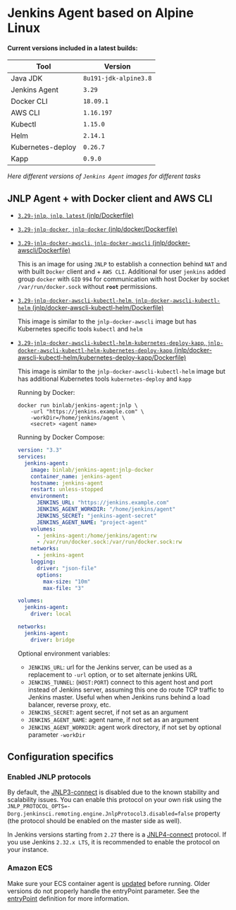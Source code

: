 # Jenkins Agent based on Alpine Linux

#### Current versions included in a latest builds:

| Tool              | Version               |
|-------------------|-----------------------|
| Java JDK          | `8u191-jdk-alpine3.8` |
| Jenkins Agent     | `3.29`                |
| Docker CLI        | `18.09.1`             |
| AWS CLI           | `1.16.197`            |
| Kubectl           | `1.15.0`              |
| Helm              | `2.14.1`              |
| Kubernetes-deploy | `0.26.7`              |
| Kapp              | `0.9.0`               |

_Here different versions of `Jenkins Agent` images for different tasks_

##  JNLP Agent + with Docker client and AWS CLI

* [`3.29-jnlp`, `jnlp`, `latest` \(jnlp/Dockerfile\)](https://github.com/binlab/docker-jenkins-agent/blob/master/jnlp/Dockerfile)

* [`3.29-jnlp-docker`, `jnlp-docker` \(jnlp/docker/Dockerfile\)](https://github.com/binlab/docker-jenkins-agent/blob/master/jnlp/docker/Dockerfile)

* [`3.29-jnlp-docker-awscli`, `jnlp-docker-awscli` \(jnlp/docker-awscli/Dockerfile\)](https://github.com/binlab/docker-jenkins-agent/blob/master/jnlp/docker-awscli/Dockerfile)

    This is an image for using `JNLP` to establish a connection behind `NAT` and with built `Docker` client and + `AWS CLI`. Additional for user `jenkins` added group `docker` with `GID` `994` for communication with host Docker by socket `/var/run/docker.sock` without __`root`__ permissions.

* [`3.29-jnlp-docker-awscli-kubectl-helm`, `jnlp-docker-awscli-kubectl-helm` \(jnlp/docker-awscli-kubectl-helm/Dockerfile\)](https://github.com/binlab/docker-jenkins-agent/blob/master/jnlp/docker-awscli-kubectl-helm/Dockerfile)

    This image is similar to the `jnlp-docker-awscli` image but has Kubernetes specific tools `kubectl` and `helm`

* [`3.29-jnlp-docker-awscli-kubectl-helm-kubernetes-deploy-kapp`, `jnlp-docker-awscli-kubectl-helm-kubernetes-deploy-kapp` \(jnlp/docker-awscli-kubectl-helm/kubernetes-deploy-kapp/Dockerfile\)](https://github.com/binlab/docker-jenkins-agent/blob/master/jnlp/docker-awscli-kubectl-helm-kubernetes-deploy-kapp/Dockerfile)

    This image is similar to the `jnlp-docker-awscli-kubectl-helm` image but has additional Kubernetes  tools `kubernetes-deploy` and `kapp`


    Running by Docker:
    
    ```shell
    docker run binlab/jenkins-agent:jnlp \
        -url "https://jenkins.example.com" \
        -workDir=/home/jenkins/agent \
        <secret> <agent name>
    ```

    Running by Docker Compose:

    ```yaml
    version: "3.3"
    services:
      jenkins-agent:
        image: binlab/jenkins-agent:jnlp-docker
        container_name: jenkins-agent
        hostname: jenkins-agent
        restart: unless-stopped
        environment:
          JENKINS_URL: "https://jenkins.example.com"
          JENKINS_AGENT_WORKDIR: "/home/jenkins/agent"
          JENKINS_SECRET: "jenkins-agent-secret" 
          JENKINS_AGENT_NAME: "project-agent" 
        volumes:
          - jenkins-agent:/home/jenkins/agent:rw
          - /var/run/docker.sock:/var/run/docker.sock:rw
        networks:
          - jenkins-agent
        logging:
          driver: "json-file"
          options:
            max-size: "10m"
            max-file: "3"

    volumes:
      jenkins-agent:
        driver: local

    networks:
      jenkins-agent:
        driver: bridge
    ```

    Optional environment variables:

    * `JENKINS_URL`: url for the Jenkins server, can be used as a replacement to `-url` option, or to set alternate jenkins URL
    * `JENKINS_TUNNEL`: (`HOST:PORT`) connect to this agent host and port instead of Jenkins server, assuming this one do route TCP traffic to Jenkins master. Useful when when Jenkins runs behind a load balancer, reverse proxy, etc.
    * `JENKINS_SECRET`: agent secret, if not set as an argument
    * `JENKINS_AGENT_NAME`: agent name, if not set as an argument
    * `JENKINS_AGENT_WORKDIR`: agent work directory, if not set by optional parameter `-workDir`

## Configuration specifics

### Enabled JNLP protocols

By default, the [JNLP3-connect](https://github.com/jenkinsci/remoting/blob/master/docs/protocols.md#jnlp3-connect) is disabled due to the known stability and scalability issues.
You can enable this protocol on your own risk using the 
`JNLP_PROTOCOL_OPTS=-Dorg.jenkinsci.remoting.engine.JnlpProtocol3.disabled=false` property (the protocol should be enabled on the master side as well).

In Jenkins versions starting from `2.27` there is a [JNLP4-connect](https://github.com/jenkinsci/remoting/blob/master/docs/protocols.md#jnlp4-connect) protocol. 
If you use Jenkins `2.32.x LTS`, it is recommended to enable the protocol on your instance.

### Amazon ECS

Make sure your ECS container agent is [updated](http://docs.aws.amazon.com/AmazonECS/latest/developerguide/ecs-agent-update.html) before running. Older versions do not properly handle the entryPoint parameter. See the [entryPoint](http://docs.aws.amazon.com/AmazonECS/latest/developerguide/task_definition_parameters.html#container_definitions) definition for more information.
